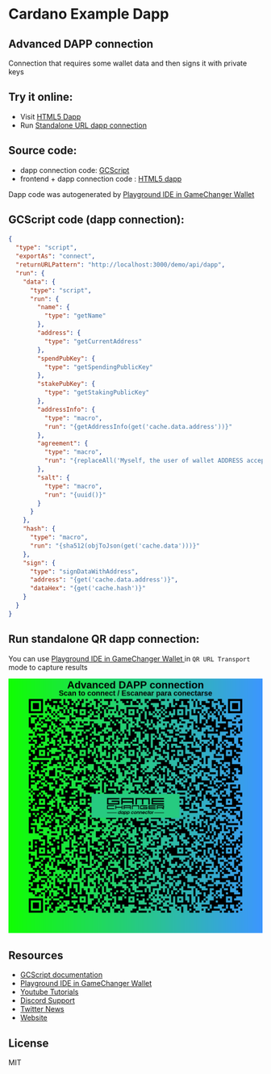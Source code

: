 
# Cardano Example Dapp

## **Advanced DAPP connection**

Connection that requires some wallet data and then signs it with private keys


## Try it online: 

-  Visit [HTML5 Dapp](https://raw.githubusercontent.com/GameChangerFinance/gamechanger.wallet/main/examples/Advanced%20DAPP%20connection.html)
-  Run [Standalone URL dapp connection](https://beta-wallet.gamechanger.finance/api/2/run/1-H4sIAAAAAAAAA4WSTW_CMAyG_0rUS4tUUbZpF27VmLRvIdi0s0kNzZYmUeIKEOK_z2GdBgi2UxO_T17btTcJrR0mwyRIrxwleYIrZz2VgWPSGoMyBj1S683b5GkMROgNizWRGxaFthJ0bQMNrwaDQVFhYwtwqqjAufiwZXaTVEAQv8fJOtlAg3vyAuklRrZ5AlXlMYRD8ab1Hg2VncZYcGiqcTt7xPUhOo2CMgvWtJJRjjTBJ56kWTiGuwruzdzuwQ1Ib38aSDb8tvzlMr5mqQRZYz923u880l5vu7NceMSGOzhv6NFpkFhqnaXP64B6nguqUbQBvbBzsQStkUQ5Gk1up1MBUqKjIMiKUINHwTLzKgjF9fgGSFnDZ2F9xQaMdbMVS0X1zjkOLM3TzjHN_-khgP6j_LZVVRbBLaM1hPo8yvVeX1xmdvbxah-CNcc_jxN2GdXC7O8QX0esv3MDP5uwty-7mZxuYMtcjNzh6oiLlabfZX8Bw0EACRkDAAA)

## Source code:

- dapp connection code: [GCScript](Advanced%20DAPP%20connection.gcscript)
- frontend + dapp connection code : [HTML5 dapp](Advanced%20DAPP%20connection.html)

Dapp code was autogenerated by [Playground IDE in GameChanger Wallet ](https://beta-wallet.gamechanger.finance/playground)

## GCScript code (dapp connection):
```json
{
  "type": "script",
  "exportAs": "connect",
  "returnURLPattern": "http://localhost:3000/demo/api/dapp",
  "run": {
    "data": {
      "type": "script",
      "run": {
        "name": {
          "type": "getName"
        },
        "address": {
          "type": "getCurrentAddress"
        },
        "spendPubKey": {
          "type": "getSpendingPublicKey"
        },
        "stakePubKey": {
          "type": "getStakingPublicKey"
        },
        "addressInfo": {
          "type": "macro",
          "run": "{getAddressInfo(get('cache.data.address'))}"
        },
        "agreement": {
          "type": "macro",
          "run": "{replaceAll('Myself, the user of wallet ADDRESS accepts to share all this information in order to connect with the dapp','ADDRESS',get('cache.data.address'))}"
        },
        "salt": {
          "type": "macro",
          "run": "{uuid()}"
        }
      }
    },
    "hash": {
      "type": "macro",
      "run": "{sha512(objToJson(get('cache.data')))}"
    },
    "sign": {
      "type": "signDataWithAddress",
      "address": "{get('cache.data.address')}",
      "dataHex": "{get('cache.hash')}"
    }
  }
}
```

## Run standalone QR dapp connection: 

You can use [Playground IDE in GameChanger Wallet ](https://beta-wallet.gamechanger.finance/playground) in `QR URL Transport` mode to capture results

[![QR URL Transport](Advanced%20DAPP%20connection.png)](https://beta-wallet.gamechanger.finance/api/2/run/1-H4sIAAAAAAAAA4WSTW_CMAyG_0rUS4tUUbZpF27VmLRvIdi0s0kNzZYmUeIKEOK_z2GdBgi2UxO_T17btTcJrR0mwyRIrxwleYIrZz2VgWPSGoMyBj1S683b5GkMROgNizWRGxaFthJ0bQMNrwaDQVFhYwtwqqjAufiwZXaTVEAQv8fJOtlAg3vyAuklRrZ5AlXlMYRD8ab1Hg2VncZYcGiqcTt7xPUhOo2CMgvWtJJRjjTBJ56kWTiGuwruzdzuwQ1Ib38aSDb8tvzlMr5mqQRZYz923u880l5vu7NceMSGOzhv6NFpkFhqnaXP64B6nguqUbQBvbBzsQStkUQ5Gk1up1MBUqKjIMiKUINHwTLzKgjF9fgGSFnDZ2F9xQaMdbMVS0X1zjkOLM3TzjHN_-khgP6j_LZVVRbBLaM1hPo8yvVeX1xmdvbxah-CNcc_jxN2GdXC7O8QX0esv3MDP5uwty-7mZxuYMtcjNzh6oiLlabfZX8Bw0EACRkDAAA)

## Resources
- [GCScript documentation](https://beta-wallet.gamechanger.finance/doc/api/v2/api.html)
- [Playground IDE in GameChanger Wallet ](https://beta-wallet.gamechanger.finance/playground)
- [Youtube Tutorials](https://www.youtube.com/@gamechanger.finance)
- [Discord Support](https://discord.gg/vpbfyRaDKG)
- [Twitter News](https://twitter.com/GameChangerOk)
- [Website](https://gamechanger.finance)

## License
MIT 
    
